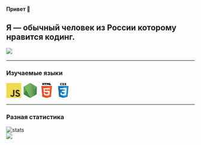 #### Привет 👋
## Я — обычный человек из России которому нравится кодинг.

<a href="https://discord.gg/EJc8UC7yhZ">
  <img src="http://invidget.switchblade.xyz/EJc8UC7yhZ"/>
</a>

---
### **Изучаемые языки**

<img height="40" src="https://raw.githubusercontent.com/github/explore/80688e429a7d4ef2fca1e82350fe8e3517d3494d/topics/javascript/javascript.png">  <img height="40" src="https://raw.githubusercontent.com/github/explore/80688e429a7d4ef2fca1e82350fe8e3517d3494d/topics/nodejs/nodejs.png">  <img height="40" src="https://raw.githubusercontent.com/github/explore/80688e429a7d4ef2fca1e82350fe8e3517d3494d/topics/html/html.png">  <img height="40" src="https://raw.githubusercontent.com/github/explore/80688e429a7d4ef2fca1e82350fe8e3517d3494d/topics/css/css.png">  

---
### **Разная статистика**
![stats](https://github-readme-stats.vercel.app/api?username=Nubovik01&show_icons=true&theme=dark)
<br>
<a href="https://wakatime.com/@Nubovik01">
  <img src="https://github-readme-stats.vercel.app/api/wakatime?username=Nubovik01&show_icons=true&hide_border=false&theme=dark&layout=compact">
</a>
